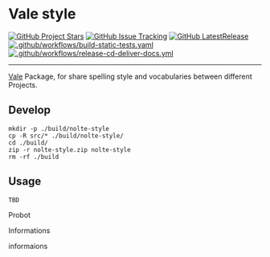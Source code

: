 # Vale style

[![GitHub Project Stars](https://img.shields.io/github/stars/nolte/vale-style.svg?label=Stars&style=social)](https://GitHub.com/nolte/vale-style) [![GitHub Issue Tracking](https://img.shields.io/github/issues-raw/nolte/vale-style.svg)](https://GitHub.com/nolte/vale-style) [![GitHub LatestRelease](https://img.shields.io/github/release/nolte/vale-style.svg)](https://GitHub.com/nolte/vale-style) [![.github/workflows/build-static-tests.yaml](https://github.com/nolte/vale-style/actions/workflows/build-static-tests.yaml/badge.svg)](https://github.com/nolte/vale-style/actions/workflows/build-static-tests.yaml) [![.github/workflows/release-cd-deliver-docs.yml](https://github.com/nolte/vale-style/actions/workflows/release-cd-deliver-docs.yml/badge.svg)](https://github.com/nolte/vale-style/actions/workflows/release-cd-deliver-docs.yml)

---


<!--intro-start-->
[Vale](https://github.com/errata-ai/vale) Package, for share spelling style and vocabularies between different Projects.
<!--intro-end-->


## Develop

```
mkdir -p ./build/nolte-style
cp -R src/* ./build/nolte-style/
cd ./build/
zip -r nolte-style.zip nolte-style
rm -rf ./build
```


## Usage

```
TBD
```

Probot

Informations

informaions